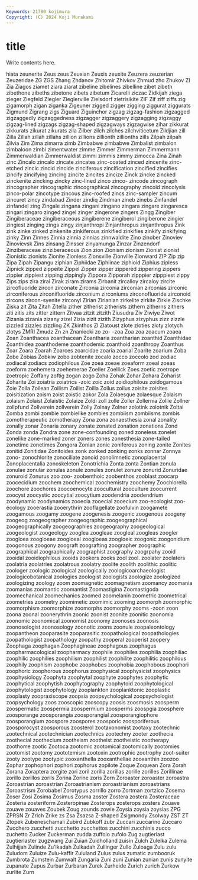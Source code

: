 ```yaml
---
Keywords: 21780 kojimura
Copyright: (C) 2024 Koji Murakami
---
```


# title

Write contents here.



hiata zeunerite Zeus zeus Zeuxian
Zeuxis zeuxite Zeuzera zeuzerian Zeuzeridae ZG ZGS Zhang Zhdanov Zhitomir
Zhivkov Zhmud zho Zhukov ZI Zia Ziagos ziamet ziara ziarat
zibeline zibelines zibelline zibet zibeth zibethone zibeths zibetone zibets zibetum
Zicarelli ziczac Zidkijah ziega zieger Ziegfeld Ziegler Zieglerville Zielsdorf zietrisikite
ZIF Zif ziff ziffs zig zigamorph zigan ziganka Zigeuner zigged
zigger zigging ziggurat ziggurats Zigmund Zigrang zigs Ziguard Ziguinchor zigzag
zigzag-fashion zigzagged zigzaggedly zigzaggedness zigzagger zigzaggery zigzagging zigzaggy zigzag-lined zigzags
zigzag-shaped zigzagways zigzagwise zihar zikkurat zikkurats zikurat zikurats zila Zilber
zilch zilches zilchviticetum Zildjian zill Zilla Zillah zillah zillahs zillion
zillions zillionth zillionths zills Zilpah zilpah Zilvia Zim Zima zimarra
zimb Zimbabwe zimbabwe Zimbalist zimbalon zimbaloon zimbi zimentwater zimme Zimmer
Zimmerman Zimmermann Zimmerwaldian Zimmerwaldist zimmi zimmis zimmy zimocca Zina Zinah
zinc Zincalo zincalo zincate zincates zinc-coated zinced zincenite zinc-etched zincic
zincid zincide zinciferous zincification zincified zincifies zincify zincifying zincing zincite
zincites zincize Zinck zincke zincked zinckenite zincking zincky zinc-lined zinco
zinco- zincode zincograph zincographer zincographic zincographical zincography zincoid zincolysis zinco-polar
zincotype zincous zinc-roofed zincs zinc-sampler zincum zincuret zincy zindabad Zinder
zindiq Zindman zineb zinebs Zinfandel zinfandel zing Zingale zingana zingani
zingano zingara zingare zingaresca zingari zingaro zinged zingel zinger zingerone
zingers Zingg Zingiber Zingiberaceae zingiberaceous zingiberene zingiberol zingiberone zingier zingiest
zinging zings zingy zinjanthropi Zinjanthropus zinjanthropus Zink zink zinke zinked
zinkenite zinkiferous zinkified zinkifies zinkify zinkifying zinky Zinn Zinnes Zinnia
zinnia zinnias zinnwaldite Zino zinober Zinoviev Zinovievsk Zins zinsang Zinsser
zinyamunga Zinzar Zinzendorf Zinziberaceae zinziberaceous Zion zion Zionism zionism Zionist
zionist Zionistic zionists Zionite Zionless Zionsville Zionville Zionward ZIP Zip
zip Zipa Zipah Zipangu ziphian Ziphiidae Ziphiinae ziphioid Ziphius zipless
Zipnick zipped zippeite Zippel Zipper zipper zippered zippering zippers zippier
zippiest zipping zippingly Zippora Zipporah zipppier zipppiest zippy Zips zips
zira zirai Zirak ziram zirams Zirbanit zircalloy zircaloy zircite zircofluoride
zircon zirconate Zirconia zirconia zirconian zirconias zirconic zirconiferous zirconifluoride zirconium
zirconiums zirconofluoride zirconoid zircons zircon-syenite zirconyl Zirian Zirianian zirkelite zirkite
Zirkle Zischke Ziska zit Zita Zitah Zitella zither zitherist zitherists
zithern zitherns zithers ziti zitis zits zitter zittern Zitvaa zitzit
zitzith Ziusudra Ziv Ziwiye Ziwot Zizania zizania zizany zizel Zizia
zizit zizith Zizyphus zizyphus zizz zizzle zizzled zizzles zizzling ZK
Zkinthos Zl Zlatoust zlote zloties zloty zlotych zlotys ZMRI Zmudz
Zn zn Znaniecki zo zo- -zoa Zoa zoa zoacum zoaea
Zoan Zoanthacea zoanthacean Zoantharia zoantharian zoanthid Zoanthidae Zoanthidea zoanthodeme zoanthodemic
zoanthoid zoanthropy Zoanthus Zoar Zoara Zoarah Zoarces zoarcidae zoaria zoarial
Zoarite zoarium Zoba Zobe Zobias Zobkiw zobo zobtenite zocalo zocco
zoccolo zod zodiac zodiacal zodiacs zodiophilous Zoe zoea zoeae zoeaform
zoeal zoeas zoeform zoehemera zoehemerae Zoeller Zoellick Zoes zoetic zoetrope
zoetropic Zoffany zoftig zogan zogo Zoha Zohak Zohar Zohara Zoharist
Zoharite Zoi zoiatria zoiatrics -zoic zoic zoid zoidiophilous zoidogamous Zoie
Zoila Zoilean Zoilism Zoilist Zoilla Zoilus zoilus zoisite zoisites zoisitization
zoism zoist zoistic zokor Zola Zolaesque zolaesque Zolaism zolaism Zolaist
Zolaistic Zolaize Zoldi zoll zolle Zoller Zollernia Zollie Zollner zollpfund
Zollverein zollverein Zolly Zolnay Zolner zolotink zolotnik Zoltai Zomba zombi
zombie zombielike zombies zombiism zombiisms zombis zomotherapeutic zomotherapy Zona zona
zonaesthesia zonal zonality zonally zonar Zonaria zonary zonate zonated zonation
zonations Zond Zonda zonda Zondra zone zone-confounding zoned zoneless zonelet
zonelike zone-marked zoner zoners zones zonesthesia zone-tailed zonetime zonetimes Zongora
Zonian zonic zoniferous zoning zonite Zonites zonitid Zonitidae Zonitoides zonk
zonked zonking zonks zonnar Zonnya zono- zonochlorite zonociliate zonoid zonolimnetic
zonoplacental Zonoplacentalia zonoskeleton Zonotrichia Zonta zonta Zontian zonula zonulae zonular
zonulas zonule zonules zonulet zonure zonurid Zonuridae zonuroid Zonurus zoo
zoo- zoobenthoic zoobenthos zooblast zoocarp zoocecidium zoochem zoochemical zoochemistry zoochemy
Zoochlorella zoochore zoochores zoocoenocyte zoocultural zooculture zoocurrent zoocyst zoocystic zoocytial
zoocytium zoodendria zoodendrium zoodynamic zoodynamics zooecia zooecial zooecium zoo-ecologist zoo-ecology
zooerastia zooerythrin zooflagellate zoofulvin zoogamete zoogamous zoogamy zoogene zoogenesis zoogenic
zoogenous zoogeny zoogeog zoogeographer zoogeographic zoogeographical zoogeographically zoogeographies zoogeography zoogeological
zoogeologist zoogeology zooglea zoogleae zoogleal zoogleas zoogler zoogloea zoogloeae zoogloeal
zoogloeas zoogloeic zoogonic zoogonidium zoogonous zoogony zoograft zoografting zoographer zoographic
zoographical zoographically zoographist zoography zoogrpahy zooid zooidal zooidiophilous zooids zookers
zooks zool zool. zoolater zoolaters zoolatria zoolatries zoolatrous zoolatry zoolite
zoolith zoolithic zoolitic zoologer zoologic zoological zoologically zoologicoarchaeologist zoologicobotanical zoologies
zoologist zoologists zoologize zoologized zoologizing zoology zoom zoomagnetic zoomagnetism zoomancy
zoomania zoomanias zoomantic zoomantist Zoomastigina Zoomastigoda zoomechanical zoomechanics zoomed zoomelanin
zoometric zoometrical zoometries zoometry zoomimetic zoomimic zooming zoomorph zoomorphic zoomorphism
zoomorphize zoomorphs zoomorphy zooms -zoon zoon zoona zoonal zoonerythrin zoonic
zoonist zoonite zoonitic zoonomia zoonomic zoonomical zoonomist zoonomy zoonoses zoonosis
zoonosologist zoonosology zoonotic zoons zoonule zoopaleontology zoopantheon zooparasite zooparasitic zoopathological
zoopathologies zoopathologist zoopathology zoopathy zooperal zooperist zoopery Zoophaga zoophagan Zoophagineae
zoophagous zoophagus zoopharmacological zoopharmacy zoophile zoophiles zoophilia zoophiliac zoophilic zoophilies
zoophilism zoophilist zoophilite zoophilitic zoophilous zoophily zoophism zoophobe zoophobes zoophobia
zoophobous zoophori zoophoric zoophorous zoophorus zoophysical zoophysicist zoophysics zoophysiology Zoophyta
zoophytal zoophyte zoophytes zoophytic zoophytical zoophytish zoophytography zoophytoid zoophytological zoophytologist
zoophytology zooplankton zooplanktonic zooplastic zooplasty zoopraxiscope zoopsia zoopsychological zoopsychologist zoopsychology
zoos zooscopic zooscopy zoosis zoosmosis zoosperm zoospermatic zoospermia zoospermium zoosperms
zoospgia zoosphere zoosporange zoosporangia zoosporangial zoosporangiophore zoosporangium zoospore zoospores zoosporic
zoosporiferous zoosporocyst zoosporous zoosterol zootaxonomist zootaxy zootechnic zootechnical zootechnician zootechnics
zootechny zooter zoothecia zoothecial zoothecium zootheism zootheist zootheistic zootherapy zoothome
zootic Zootoca zootomic zootomical zootomically zootomies zootomist zootomy zoototemism zootoxin
zootrophic zootrophy zoot-suiter zooty zootype zootypic zooxanthella zooxanthellae zooxanthin zoozoo
Zophar zophophori zophori zophorus zopilote Zoque Zoquean Zora Zorah Zorana
Zoraptera zorgite zori zoril zorilla zorillas zorille zorilles Zorillinae zorillo
zorillos zorils Zorina Zorine zoris Zorn Zoroaster zoroaster zoroastra Zoroastrian
zoroastrian Zoroastrianism zoroastrianism zoroastrians Zoroastrism Zorobabel Zorotypus zorrillo zorro Zortman
zortzico Zosema Zoser Zosi Zosima Zosimus Zosma zoster Zostera zostera
Zosteraceae Zosteria zosteriform Zosteropinae Zosterops zosterops zosters Zouave zouave zouaves
Zoubek Zoug zounds zowie Zoysia zoysia zoysias ZPG ZPRSN Zr
Zrich Zrike zs Zsa Zsazsa Z-shaped Zsigmondy Zsolway ZST ZT
Ztopek Zubeneschamali Zubird Zubkoff zubr Zuccari zuccarino Zuccaro Zucchero zucchetti
zucchetto zucchettos zucchini zucchinis zucco zuchetto Zucker Zuckerman zudda zuffolo
zufolo Zug zugtierlast zugtierlaster zugzwang Zui Zuian Zuidholland zuisin Zulch
Zuleika Zulema Zulhijjah Zulinde Zu'lkadah Zulkadah Zullinger Zullo Zuloaga Zulu
zulu Zuludom Zuluize Zulu-kaffir Zululand Zulus zulus zumatic zumbooruk Zumbrota
Zumstein Zumwalt Zungaria Zuni zuni Zunian zunian zunis zunyite zupanate
Zupus Zurbar Zurbaran Zurek Zurheide Zurich zurich Zurkow zurlite Zurn

